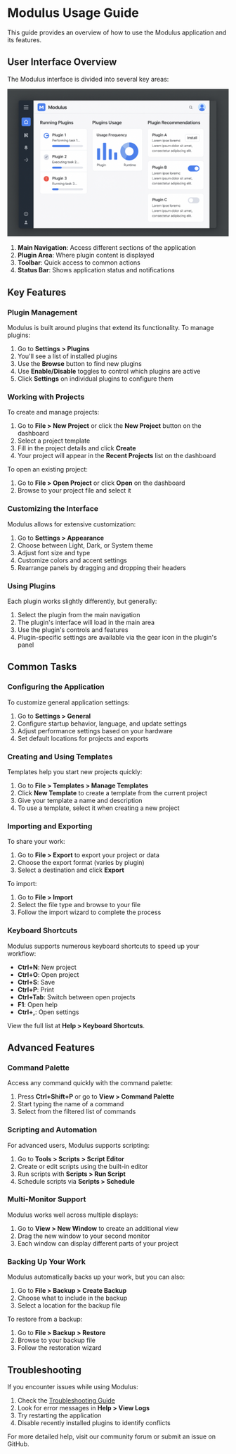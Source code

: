 # Modulus Usage Guide

This guide provides an overview of how to use the Modulus application and its features.

## User Interface Overview

The Modulus interface is divided into several key areas:

![Modulus UI](../../Images/dashboard.png)

1. **Main Navigation**: Access different sections of the application
2. **Plugin Area**: Where plugin content is displayed
3. **Toolbar**: Quick access to common actions
4. **Status Bar**: Shows application status and notifications

## Key Features

### Plugin Management

Modulus is built around plugins that extend its functionality. To manage plugins:

1. Go to **Settings > Plugins**
2. You'll see a list of installed plugins
3. Use the **Browse** button to find new plugins
4. Use **Enable/Disable** toggles to control which plugins are active
5. Click **Settings** on individual plugins to configure them

### Working with Projects

To create and manage projects:

1. Go to **File > New Project** or click the **New Project** button on the dashboard
2. Select a project template
3. Fill in the project details and click **Create**
4. Your project will appear in the **Recent Projects** list on the dashboard

To open an existing project:
1. Go to **File > Open Project** or click **Open** on the dashboard
2. Browse to your project file and select it

### Customizing the Interface

Modulus allows for extensive customization:

1. Go to **Settings > Appearance**
2. Choose between Light, Dark, or System theme
3. Adjust font size and type
4. Customize colors and accent settings
5. Rearrange panels by dragging and dropping their headers

### Using Plugins

Each plugin works slightly differently, but generally:

1. Select the plugin from the main navigation
2. The plugin's interface will load in the main area
3. Use the plugin's controls and features
4. Plugin-specific settings are available via the gear icon in the plugin's panel

## Common Tasks

### Configuring the Application

To customize general application settings:

1. Go to **Settings > General**
2. Configure startup behavior, language, and update settings
3. Adjust performance settings based on your hardware
4. Set default locations for projects and exports

### Creating and Using Templates

Templates help you start new projects quickly:

1. Go to **File > Templates > Manage Templates**
2. Click **New Template** to create a template from the current project
3. Give your template a name and description
4. To use a template, select it when creating a new project

### Importing and Exporting

To share your work:

1. Go to **File > Export** to export your project or data
2. Choose the export format (varies by plugin)
3. Select a destination and click **Export**

To import:
1. Go to **File > Import**
2. Select the file type and browse to your file
3. Follow the import wizard to complete the process

### Keyboard Shortcuts

Modulus supports numerous keyboard shortcuts to speed up your workflow:

- **Ctrl+N**: New project
- **Ctrl+O**: Open project
- **Ctrl+S**: Save
- **Ctrl+P**: Print
- **Ctrl+Tab**: Switch between open projects
- **F1**: Open help
- **Ctrl+,**: Open settings

View the full list at **Help > Keyboard Shortcuts**.

## Advanced Features

### Command Palette

Access any command quickly with the command palette:

1. Press **Ctrl+Shift+P** or go to **View > Command Palette**
2. Start typing the name of a command
3. Select from the filtered list of commands

### Scripting and Automation

For advanced users, Modulus supports scripting:

1. Go to **Tools > Scripts > Script Editor**
2. Create or edit scripts using the built-in editor
3. Run scripts with **Scripts > Run Script**
4. Schedule scripts via **Scripts > Schedule**

### Multi-Monitor Support

Modulus works well across multiple displays:

1. Go to **View > New Window** to create an additional view
2. Drag the new window to your second monitor
3. Each window can display different parts of your project

### Backing Up Your Work

Modulus automatically backs up your work, but you can also:

1. Go to **File > Backup > Create Backup**
2. Choose what to include in the backup
3. Select a location for the backup file

To restore from a backup:
1. Go to **File > Backup > Restore**
2. Browse to your backup file
3. Follow the restoration wizard

## Troubleshooting

If you encounter issues while using Modulus:

1. Check the [Troubleshooting Guide](./troubleshooting.md)
2. Look for error messages in **Help > View Logs**
3. Try restarting the application
4. Disable recently installed plugins to identify conflicts

For more detailed help, visit our community forum or submit an issue on GitHub.
